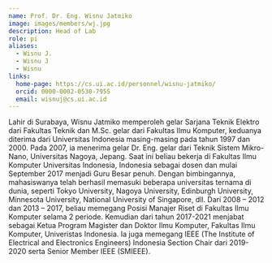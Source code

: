 ```yaml
---
name: Prof. Dr. Eng. Wisnu Jatmiko
image: images/members/wj.jpg
description: Head of Lab
role: pi
aliases:
  - Wisnu J.
  - Wisnu J
  - Wisnu
links:
  home-page: https://cs.ui.ac.id/personnel/wisnu-jatmiko/
  orcid: 0000-0002-0530-7955
  email: wisnuj@cs.ui.ac.id
---
```


Lahir di Surabaya, Wisnu Jatmiko memperoleh gelar Sarjana Teknik Elektro dari Fakultas Teknik dan M.Sc. gelar dari Fakultas Ilmu Komputer, keduanya diterima dari Universitas Indonesia masing-masing pada tahun 1997 dan 2000. Pada 2007, ia menerima gelar Dr. Eng. gelar dari Teknik Sistem Mikro-Nano, Universitas Nagoya, Jepang. Saat ini beliau bekerja di Fakultas Ilmu Komputer Universitas Indonesia, Indonesia sebagai dosen dan mulai September 2017 menjadi Guru Besar penuh. Dengan bimbingannya, mahasiswanya telah berhasil memasuki beberapa universitas ternama di dunia, seperti Tokyo University, Nagoya University, Edinburgh University, Minnesota University, National University of Singapore, dll. Dari 2008 – 2012 dan 2013 – 2017, beliau memegang Posisi Manajer Riset di Fakultas Ilmu Komputer selama 2 periode. Kemudian dari tahun 2017-2021 menjabat sebagai Ketua Program Magister dan Doktor Ilmu Komputer, Fakultas Ilmu Komputer, Univeristas Indonesia. Ia juga memegang IEEE (The Institute of Electrical and Electronics Engineers) Indonesia Section Chair dari 2019-2020 serta Senior Member IEEE (SMIEEE).
